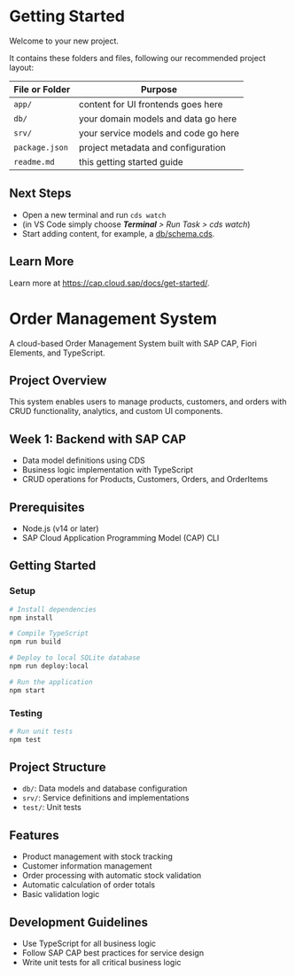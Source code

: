 # Getting Started

Welcome to your new project.

It contains these folders and files, following our recommended project layout:

File or Folder | Purpose
---------|----------
`app/` | content for UI frontends goes here
`db/` | your domain models and data go here
`srv/` | your service models and code go here
`package.json` | project metadata and configuration
`readme.md` | this getting started guide


## Next Steps

- Open a new terminal and run `cds watch`
- (in VS Code simply choose _**Terminal** > Run Task > cds watch_)
- Start adding content, for example, a [db/schema.cds](db/schema.cds).


## Learn More

Learn more at https://cap.cloud.sap/docs/get-started/.


# Order Management System

A cloud-based Order Management System built with SAP CAP, Fiori Elements, and TypeScript.

## Project Overview
This system enables users to manage products, customers, and orders with CRUD functionality, analytics, and custom UI components.

## Week 1: Backend with SAP CAP
- Data model definitions using CDS
- Business logic implementation with TypeScript
- CRUD operations for Products, Customers, Orders, and OrderItems

## Prerequisites
- Node.js (v14 or later)
- SAP Cloud Application Programming Model (CAP) CLI

## Getting Started

### Setup
```bash
# Install dependencies
npm install

# Compile TypeScript
npm run build

# Deploy to local SQLite database
npm run deploy:local

# Run the application
npm start
```

### Testing
```bash
# Run unit tests
npm test
```

## Project Structure
- `db/`: Data models and database configuration
- `srv/`: Service definitions and implementations
- `test/`: Unit tests

## Features
- Product management with stock tracking
- Customer information management
- Order processing with automatic stock validation
- Automatic calculation of order totals
- Basic validation logic

## Development Guidelines
- Use TypeScript for all business logic
- Follow SAP CAP best practices for service design
- Write unit tests for all critical business logic
